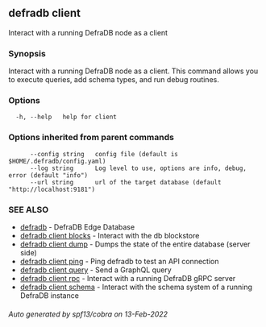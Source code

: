 ## defradb client

Interact with a running DefraDB node as a client

### Synopsis

Interact with a running DefraDB node as a client.
	This command allows you to execute queries, add schema
	types, and run debug routines.

### Options

```
  -h, --help   help for client
```

### Options inherited from parent commands

```
      --config string   config file (default is $HOME/.defradb/config.yaml)
      --log string      Log level to use, options are info, debug, error (default "info")
      --url string      url of the target database (default "http://localhost:9181")
```

### SEE ALSO

* [defradb](defradb.md)	 - DefraDB Edge Database
* [defradb client blocks](defradb_client_blocks.md)	 - Interact with the db blockstore
* [defradb client dump](defradb_client_dump.md)	 - Dumps the state of the entire database (server side)
* [defradb client ping](defradb_client_ping.md)	 - Ping defradb to test an API connection
* [defradb client query](defradb_client_query.md)	 - Send a GraphQL query
* [defradb client rpc](defradb_client_rpc.md)	 - Interact with a running DefraDB gRPC server
* [defradb client schema](defradb_client_schema.md)	 - Interact with the schema system of a running DefraDB instance

###### Auto generated by spf13/cobra on 13-Feb-2022
